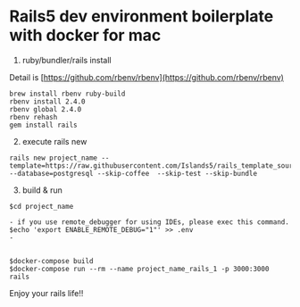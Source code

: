 # Rails5 dev environment boilerplate with docker for mac

1. ruby/bundler/rails install

Detail is [https://github.com/rbenv/rbenv](https://github.com/rbenv/rbenv)

```
brew install rbenv ruby-build
rbenv install 2.4.0
rbenv global 2.4.0
rbenv rehash
gem install rails
```

2. execute rails new

```
rails new project_name --template=https://raw.githubusercontent.com/Islands5/rails_template_source/master/template.rb --database=postgresql --skip-coffee  --skip-test --skip-bundle
```

3. build & run

```
$cd project_name

- if you use remote_debugger for using IDEs, please exec this command.
$echo 'export ENABLE_REMOTE_DEBUG="1"' >> .env
-


$docker-compose build
$docker-compose run --rm --name project_name_rails_1 -p 3000:3000 rails
```

Enjoy your rails life!!
